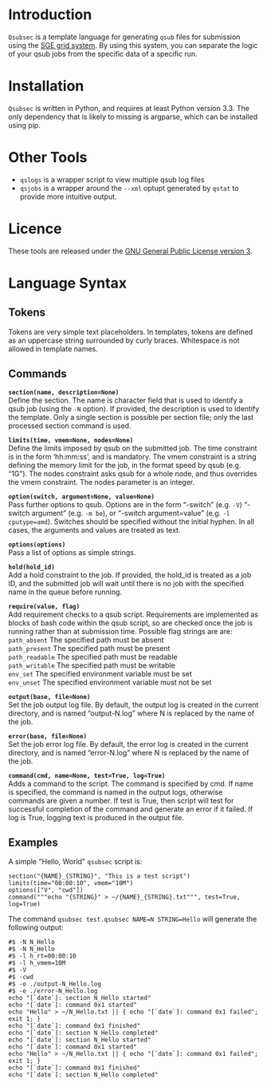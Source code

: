 Introduction
============

`Qsubsec` is a template language for generating `qsub` files for submission using the [SGE grid system](https://arc.liv.ac.uk/trac/SGE). By using this system, you can separate the logic of your qsub jobs from the specific data of a specific run.

Installation
============

`Qsubsec` is written in Python, and requires at least Python version 3.3. The only dependency that is likely to missing is argparse, which can be installed using pip.

Other Tools
===========
* `qslogs` is a wrapper script to view multiple qsub log files
* `qsjobs` is a wrapper around the `--xml` optupt generated by `qstat` to provide more intuitive output.

Licence
=======

These tools are released under the [GNU General Public License version 3](http://www.gnu.org/licenses/gpl.html).

Language Syntax
===============

Tokens
------
Tokens are very simple text placeholders. In templates, tokens are defined as an uppercase string surrounded by curly braces. Whitespace is not allowed in template names.

Commands
--------

**`section(name, description=None)`**  
Define the section. The name is character field that is used to identify a qsub job (using the `-N` option). If provided, the description is used to identify the template. Only a single section is possible per section file; only the last processed section command is used.

**`limits(time, vmem=None, nodes=None)`**  
Define the limits imposed by qsub on the submitted job. The time constraint is in the form ‘hh:mm:ss’, and is mandatory. The vmem constraint is a string defining the memory limit for the job, in the format speed by qsub (e.g. “1G”). The nodes constraint asks qsub for a whole node, and thus overrides the vmem constraint. The nodes parameter is an integer.

**`option(switch, argument=None, value=None)`**  
Pass further options to qsub. Options are in the form “-switch” (e.g. `-V`) “-switch argument” (e.g. `-m be`), or “-switch argument=value” (e.g. `-l cputype=amd`). Switches should be specified without the initial hyphen. In all cases, the arguments and values are treated as text.

**`options(options)`**  
Pass a list of options as simple strings. 

**`hold(hold_id)`**  
Add a hold constraint to the job. If provided, the hold_id is treated as a job ID, and the submitted job will wait until there is no job with the specified name in the queue before running.

**`require(value, flag)`**  
Add requirement checks to a qsub script. Requirements are implemented as blocks of bash code within the qsub script, so are checked once the job is running rather than at submission time. Possible flag strings are are:  
    `path_absent` 	The specified path must be absent  
    `path_present` 	The specified path must be present  
    `path_readable` 	The specified path must be readable  
    `path_writable`	The specified path must be writable  
    `env_set` 	The specified environment variable must be set  
    `env_unset` 	The specified environment variable must not be set  

**`output(base, file=None)`**  
Set the job output log file. By default, the output log is created in the current directory, and is named “output-N.log” where N is replaced by the name of the job.

**`error(base, file=None)`**  
Set the job error log file. By default, the error log is created in the current directory, and is named “error-N.log” where N is replaced by the name of the job.

**`command(cmd, name=None, test=True, log=True)`**  
Adds a command to the script. The command is specified by cmd. If name is specified, the command is named in the output logs, otherwise commands are given a number. If test is True, then script will test for successful completion of the command and generate an error if it failed. If log is True, logging text is produced in the output file.

Examples
--------

A simple "Hello, World" `qsubsec` script is:

    section("{NAME}_{STRING}", "This is a test script")
    limits(time="00:00:10", vmem="10M")
    options(["V", "cwd"])
    command("""echo "{STRING}" > ~/{NAME}_{STRING}.txt""", test=True, log=True)

The command `qsubsec test.qsubsec NAME=N STRING=Hello` will generate the following output:

    #$ -N N_Hello
    #$ -N N_Hello
    #$ -l h_rt=00:00:10
    #$ -l h_vmem=10M
    #$ -V
    #$ -cwd
    #$ -o ./output-N_Hello.log
    #$ -e ./error-N_Hello.log
    echo "[`date`]: section N_Hello started"
    echo "[`date`]: command 0x1 started"
    echo "Hello" > ~/N_Hello.txt || { echo "[`date`]: command 0x1 failed"; exit 1; }
    echo "[`date`]: command 0x1 finished"
    echo "[`date`]: section N_Hello completed"
    echo "[`date`]: section N_Hello started"
    echo "[`date`]: command 0x1 started"
    echo "Hello" > ~/N_Hello.txt || { echo "[`date`]: command 0x1 failed"; exit 1; }
    echo "[`date`]: command 0x1 finished"
    echo "[`date`]: section N_Hello completed"


